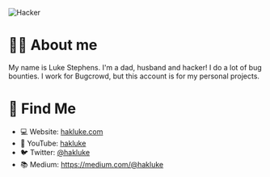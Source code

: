 ![Hacker](https://i.giphy.com/media/YQitE4YNQNahy/giphy.webp)

# 👨‍💻 About me

My name is Luke Stephens. I'm a dad, husband and hacker! I do a lot of bug bounties. I work for Bugcrowd, but this account is for my personal projects.

# 🧐 Find Me
* 💻 Website: [hakluke.com](https://hakluke.com)
* 🎥 YouTube: [hakluke](https://youtube.com/hakluke)
* 🐦 Twitter: [@hakluke](https://twitter.com/hakluke)
* 📚 Medium: https://medium.com/@hakluke
